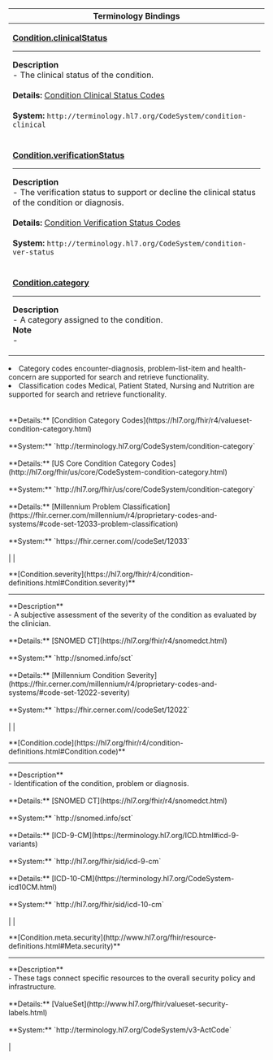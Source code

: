 |Terminology Bindings|
|---|
|<p>**[Condition.clinicalStatus](https://hl7.org/fhir/r4/condition-definitions.html#Condition.clinicalStatus)**<hr>**Description**<br>- The clinical status of the condition.<br><br>**Details:** [Condition Clinical Status Codes](https://hl7.org/fhir/r4/valueset-condition-clinical.html)<br><br>**System:** `http://terminology.hl7.org/CodeSystem/condition-clinical`<br><br>|
|<p>**[Condition.verificationStatus](https://hl7.org/fhir/r4/condition-definitions.html#Condition.verificationStatus)**<hr>**Description**<br>- The verification status to support or decline the clinical status of the condition or diagnosis.<br><br>**Details:** [Condition Verification Status Codes](https://hl7.org/fhir/r4/valueset-condition-ver-status.html)<br><br>**System:** `http://terminology.hl7.org/CodeSystem/condition-ver-status`<br><br>|
|<p>**[Condition.category](https://hl7.org/fhir/r4/condition-definitions.html#Condition.category)**<hr>**Description**<br>- A category assigned to the condition.<br>**Note**<br>- <ul>
  <li> Category codes encounter-diagnosis, problem-list-item and health-concern are supported for search and retrieve functionality. </li>
  <li> Classification codes Medical, Patient Stated, Nursing and Nutrition are supported for search and retrieve functionality. </li>
</ul>
<br><br>**Details:** [Condition Category Codes](https://hl7.org/fhir/r4/valueset-condition-category.html)<br><br>**System:** `http://terminology.hl7.org/CodeSystem/condition-category`<br><br>**Details:** [US Core Condition Category Codes](http://hl7.org/fhir/us/core/CodeSystem-condition-category.html)<br><br>**System:** `http://hl7.org/fhir/us/core/CodeSystem/condition-category`<br><br>**Details:** [Millennium Problem Classification](https://fhir.cerner.com/millennium/r4/proprietary-codes-and-systems/#code-set-12033-problem-classification)<br><br>**System:** `https://fhir.cerner.com/<EHR_source_id>/codeSet/12033`<br><br>|
|<p>**[Condition.severity](https://hl7.org/fhir/r4/condition-definitions.html#Condition.severity)**<hr>**Description**<br>- A subjective assessment of the severity of the condition as evaluated by the clinician.<br><br>**Details:** [SNOMED CT](https://hl7.org/fhir/r4/snomedct.html)<br><br>**System:** `http://snomed.info/sct`<br><br>**Details:** [Millennium Condition Severity](https://fhir.cerner.com/millennium/r4/proprietary-codes-and-systems/#code-set-12022-severity)<br><br>**System:** `https://fhir.cerner.com/<EHR_source_id>/codeSet/12022`<br><br>|
|<p>**[Condition.code](https://hl7.org/fhir/r4/condition-definitions.html#Condition.code)**<hr>**Description**<br>- Identification of the condition, problem or diagnosis.<br><br>**Details:** [SNOMED CT](https://hl7.org/fhir/r4/snomedct.html)<br><br>**System:** `http://snomed.info/sct`<br><br>**Details:** [ICD-9-CM](https://terminology.hl7.org/ICD.html#icd-9-variants)<br><br>**System:** `http://hl7.org/fhir/sid/icd-9-cm`<br><br>**Details:** [ICD-10-CM](https://terminology.hl7.org/CodeSystem-icd10CM.html)<br><br>**System:** `http://hl7.org/fhir/sid/icd-10-cm`<br><br>|
|<p>**[Condition.meta.security](http://www.hl7.org/fhir/resource-definitions.html#Meta.security)**<hr>**Description**<br>- These tags connect specific resources to the overall security policy and infrastructure.<br><br>**Details:** [ValueSet](http://www.hl7.org/fhir/valueset-security-labels.html)<br><br>**System:** `http://terminology.hl7.org/CodeSystem/v3-ActCode`<br><br>|
